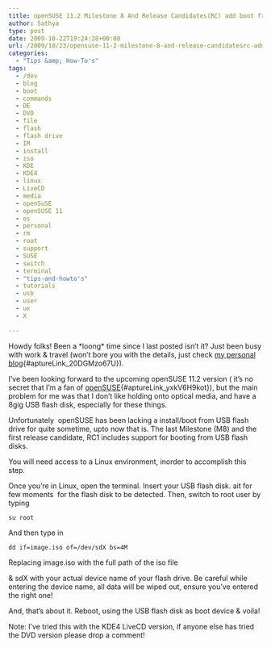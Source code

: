 ```yaml
---
title: openSUSE 11.2 Milestone 8 And Release Candidates(RC) add boot from USB flash disk option, here’s how to use it
author: Sathya
type: post
date: 2009-10-22T19:24:28+00:00
url: /2009/10/23/opensuse-11-2-milestone-8-and-release-candidatesrc-add-boot-from-usb-flash-disk-option-heres-how-to-use-it/
categories:
  - "Tips &amp; How-To's"
tags:
  - /dev
  - blog
  - boot
  - commands
  - DE
  - DVD
  - file
  - flash
  - flash drive
  - IM
  - install
  - iso
  - KDE
  - KDE4
  - linux
  - LiveCD
  - media
  - openSuSE
  - openSUSE 11
  - os
  - personal
  - rm
  - root
  - support
  - SUSE
  - switch
  - terminal
  - "tips-and-howto's"
  - tutorials
  - usb
  - user
  - ux
  - X

---
```

Howdy folks! Been a \*loong\* time since I last posted isn&#8217;t it? Just been busy with work & travel (won&#8217;t bore you with the details, just check [my personal blog][1]{#aptureLink_20DGMzo67U}).
  
I&#8217;ve been looking forward to the upcoming openSUSE 11.2 version ( it&#8217;s no secret that I&#8217;m a fan of [openSUSE][2]{#aptureLink_yxkV6H9kot}), but the main problem for me was that I don&#8217;t like holding onto optical media, and have a 8gig USB flash disk, especially for these things.

Unfortunately  openSUSE has been lacking a install/boot from USB flash drive for quite sometime, upto now that is. The last Milestone (M8) and the first release candidate, RC1 includes support for booting from USB flash disks.

You will need access to a Linux environment, inorder to accomplish this step.

<!--more-->Once you&#8217;re in Linux, open the terminal. Insert your USB flash disk. ait for few moments  for the flash disk to be detected. Then, switch to root user by typing


  
`su root`

And then type in
  
`dd if=image.iso of=/dev/sdX bs=4M`
  
Replacing image.iso with the full path of the iso file
  
& sdX with your actual device name of your flash drive. Be careful while entering the device name, all data will be wiped out, ensure you&#8217;ve entered the right one!

And, that&#8217;s about it. Reboot, using the USB flash disk as boot device & voila!

Note: I&#8217;ve tried this with the KDE4 LiveCD version, if anyone else has tried the DVD version please drop a comment!

 [1]: https://sathyabh.at/
 [2]: https://en.opensuse.org/
